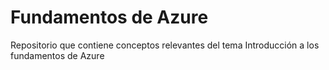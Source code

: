 # Fundamentos de Azure
Repositorio que contiene conceptos relevantes del tema Introducción a los fundamentos de Azure
